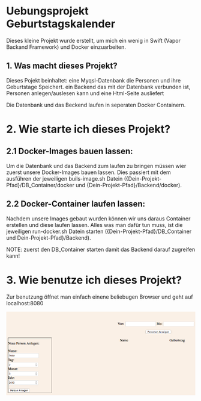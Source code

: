 # Uebungsprojekt Geburtstagskalender

Dieses kleine Projekt wurde erstellt, um mich ein wenig in Swift (Vapor Backand Framework) und Docker einzuarbeiten.

## 1. Was macht dieses Projekt?
Dieses Pojekt beinhaltet: 
        eine Myqsl-Datenbank die Personen und ihre Geburtstage Speichert.
        ein Backend das mit der Datenbank verbunden ist, Personen anlegen/auslesen kann und eine Html-Seite ausliefert
        
Die Datenbank und das Beckend laufen in seperaten Docker Containern.

# 2. Wie starte ich dieses Projekt?

## 2.1 Docker-Images bauen lassen:
Um die Datenbank und das Backend zum laufen zu bringen müssen wier zuerst unsere Docker-Images bauen lassen.
Dies passiert mit dem ausführen der jeweiligen buils-image.sh Datein ({Dein-Projekt-Pfad}/DB_Container/docker und {Dein-Projekt-Pfad}/Backend/docker).

## 2.2 Docker-Container laufen lassen:
Nachdem unsere Images gebaut wurden können wir uns daraus Container erstellen und diese laufen lassen.
Alles was man dafür tun muss, ist die jeweiligen run-docker.sh Datein starten ({Dein-Projekt-Pfad}/DB_Container und Dein-Projekt-Pfad}/Backend).

NOTE: zuerst den DB_Container starten damit das Backend darauf zugreifen kann!

# 3. Wie benutze ich dieses Projekt?
Zur benutzung öffnet man einfach einene beliebugen Browser und geht auf localhost:8080

![Startseite](/pictures_for_readme/main.png)
